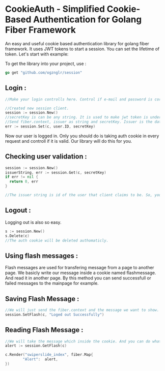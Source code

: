 # CookieAuth - Simplified Cookie-Based Authentication for Golang Fiber Framework
An easy and useful cookie based authentication library for golang fiber framework. It uses JWT tokens to start a session. You can set the lifetime of token.
Let's start with example: 

To get the library into your project, use :
```go
go get "github.com/ogznglr/session"
```

<h2>Login :</h2>

```go
//Make your login controlls here. Control if e-mail and password is correct.

//Created new session client.
session := session.New()  
//secretKey is can be any string. It is used to make jwt token is understandable by only your server. 
//Send fiber.context, issuer as string and secretKey. Issuer is the data that we want to hide inside JWT token. It is user ID in this example.
err := session.Set(c, user.ID, secretKey)
```
Now our user is logged in. Only you should do is taking auth cookie in every request and controll if it is valid. Our library will do this for you. 


<h2>Checking user validation :</h2>

```go
session := session.New()
issuerString, err := session.Get(c, secretKey)
if err != nil {
  return 0, err
}

//The issuer string is id of the user that client claims to be. So, you can consider this is the user with that id, and do your staff. 
```

<h2>Logout :</h2>

Logging out is also so easy. 
```go
s := session.New()
s.Delete(c)
//The auth cookie will be deleted authomaticly.
```

<h2>Using flash messages : </h2>
Flash messages are used for transfering message from a page to another page. We basicly write our message inside a cookie named flashmessage. And read it in another page.
By this method you can send successfull or failed messages to the mainpage for example.

<h2>Saving Flash Message : </h2>

```go
//We will just send the fiber.context and the message we want to show.
session.SetFlash(c, "Loged out Successfully")
```

<h2>Reading Flash Message :</h2>

```go
//We will take the message which inside the cookie. And you can do whatever you want with it. I will send to the frontend. And i will handle there. 
alert := session.GetFlash(c)

c.Render("swiperslide_index", fiber.Map{
		"Alert":  alert,
})
```
